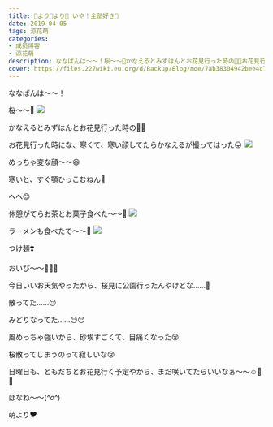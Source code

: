 ```yaml
---
title: 🌸より🍡より🍜 いや！全部好き💓
date: 2019-04-05
tags: 涼花萌
categories: 
- 成员博客
- 涼花萌
description: ななばんは〜〜！桜〜〜🌸かなえるとみずはんとお花見行った時の🌸🌸お花見行った時にな、寒くて、寒い顔してたらかなえるが撮ってはった😛...
cover: https://files.227wiki.eu.org/d/Backup/Blog/moe/7ab38304942bee4c753bdffd47099.jpg 
---
```






ななばんは〜〜！






桜〜〜🌸
![](https://files.227wiki.eu.org/d/Backup/Blog/moe/7ab38304942bee4c753bdffd47099.jpg)






かなえるとみずはんとお花見行った時の🌸🌸








お花見行った時にな、寒くて、寒い顔してたらかなえるが撮ってはった😛
![](https://files.227wiki.eu.org/d/Backup/Blog/moe/7ab38304942bee4c753bdffd47099-01.jpg)





めっちゃ変な顔〜〜😆


寒いと、すぐ顎ひっこむねん🙈


へへ😊










休憩がてらお茶とお菓子食べた〜〜🍡
![](https://files.227wiki.eu.org/d/Backup/Blog/moe/7ab38304942bee4c753bdffd47099-02.jpg)









ラーメンも食べたで〜〜🍜
![](https://files.227wiki.eu.org/d/Backup/Blog/moe/7ab38304942bee4c753bdffd47099-03.jpg)



つけ麺❣️



おいぴ〜〜🍜💓🐥












今日いいお天気やったから、桜見に公園行ったんやけどな……🌸








散ってた……😔




みどりなってた……😔😔







風めっちゃ強いから、砂埃すごくて、目痛くなった😢







桜散ってしまうのって寂しいな😢









日曜日も、ともだちとお花見行く予定やから、まだ咲いてたらいいなぁ〜〜☺️🌸🌸







ほなね〜〜(*^o^*)



萌より❤︎


